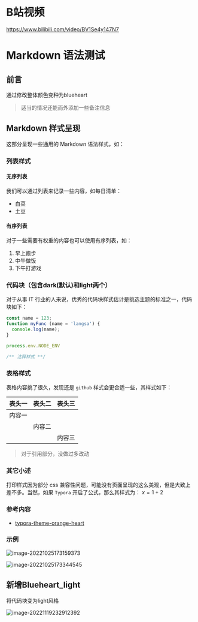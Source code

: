 # B站视频

https://www.bilibili.com/video/BV1Se4y147N7


# Markdown 语法测试

## 前言

通过修改整体颜色变种为blueheart

> 适当的情况还能而外添加一些备注信息

<!-- more -->

## Markdown 样式呈现

这部分呈现一些通用的 Markdown 语法样式，如：

### 列表样式

#### 无序列表

我们可以通过列表来记录一些内容，如每日清单：

- 白菜
- 土豆

#### 有序列表

对于一些需要有权重的内容也可以使用有序列表，如：

1. 早上跑步
2. 中午做饭
3. 下午打游戏

### 代码块（包含dark(默认)和light两个）

对于从事 IT 行业的人来说，优秀的代码块样式估计是挑选主题的标准之一，代码块如下：

``` javascript
const name = 123;
function myFunc (name = 'langsa') {
  console.log(name);
}

process.env.NODE_ENV

/** 注释样式 **/
```

### 表格样式

表格内容挑了很久，发现还是 `github` 样式会更合适一些，其样式如下：

| 表头一 | 表头二 | 表头三 |
| ------ | ------ | ------ |
| 内容一 |        |        |
|        | 内容二 |        |
|        |        | 内容三 |

> 对于引用部分，没做过多改动

### 其它小述

打印样式因为部分 css 兼容性问题，可能没有页面呈现的这么美观，但是大致上差不多。当然，如果 `Typora` 开启了公式，那么其样式为： $x=1+2$ 

### 参考内容

- [typora-theme-orange-heart](https://github.com/evgo2017/typora-theme-orange-heart)

### 示例

![image-20221025173159373](https://i0.hdslb.com/bfs/album/b10cc1986950b3bd38369afdf4717b37b955bb96.png)

![image-20221025173344545](https://i0.hdslb.com/bfs/album/94ac64dc81399357c111f6b1294fe1e891212930.png)

## 新增Blueheart_light

将代码块变为light风格

![image-20221119232912392](C:\Users\langs\AppData\Roaming\Typora\typora-user-images\image-20221119232912392.png)
